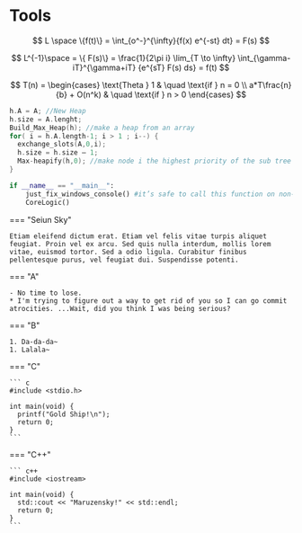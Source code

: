 # Tools

$$
L \space \{f(t)\} = \int_{o^-}^{\infty}{f(x) e^{-st} dt} = F(s)
$$

$$
L^{-1}\space = \{ F(s)\} = \frac{1}{2\pi i} \lim_{T \to \infty} \int_{\gamma-iT}^{\gamma+iT} {e^{sT} F(s) ds} = f(t)
$$

$$
T(n) =
 \begin{cases}     \text{Theta } 1      & \quad \text{if } n = 0
 \\ a*T\frac{n}{b} + O(n^k)  & \quad \text{if } n > 0
 \end{cases}
$$

```c title="Heap Sort" linenums="1"
h.A = A; //New Heap
h.size = A.lenght;
Build_Max_Heap(h); //make a heap from an array
for( i = h.A.length-1; i > 1 ; i--) {
  exchange_slots(A,0,i);
  h.size = h.size – 1;
  Max-heapify(h,0); //make node i the highest priority of the sub tree
}
```

```py title="Main.py" hl_lines="2 3"
if __name__ == "__main__":
    just_fix_windows_console() #it’s safe to call this function on non-Windows platforms
    CoreLogic()
```

=== "Seiun Sky"

    Etiam eleifend dictum erat. Etiam vel felis vitae turpis aliquet feugiat. Proin vel ex arcu. Sed quis nulla interdum, mollis lorem vitae, euismod tortor. Sed a odio ligula. Curabitur finibus pellentesque purus, vel feugiat dui. Suspendisse potenti.

=== "A"

    - No time to lose.
    * I'm trying to figure out a way to get rid of you so I can go commit atrocities. ...Wait, did you think I was being serious?

=== "B"

    1. Da-da-da~
    1. Lalala~

=== "C"

    ``` c
    #include <stdio.h>

    int main(void) {
      printf("Gold Ship!\n");
      return 0;
    }
    ```

=== "C++"

    ``` c++
    #include <iostream>

    int main(void) {
      std::cout << "Maruzensky!" << std::endl;
      return 0;
    }
    ```
